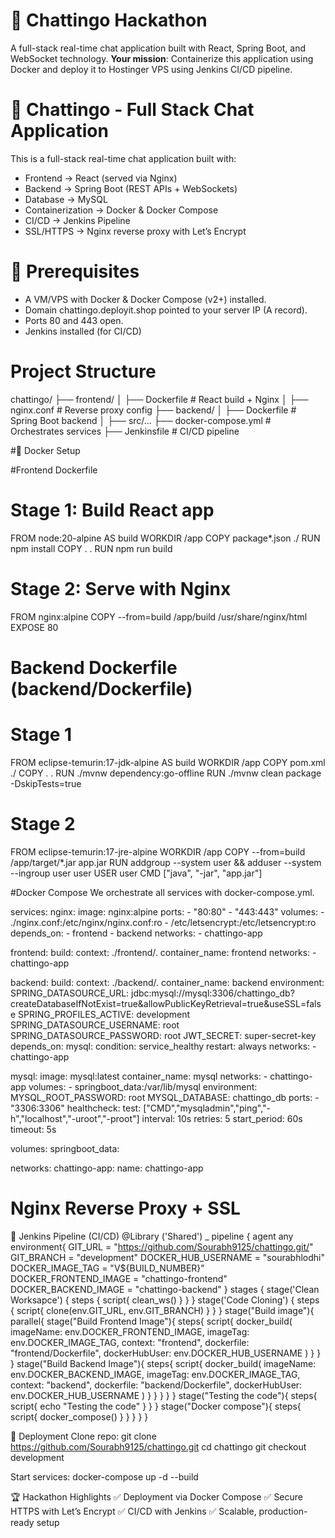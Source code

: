 # 🚀 Chattingo Hackathon

A full-stack real-time chat application built with React, Spring Boot, and WebSocket technology. **Your mission**: Containerize this application using Docker and deploy it to Hostinger VPS using Jenkins CI/CD pipeline.


# 🚀 Chattingo - Full Stack Chat Application

This is a full-stack real-time chat application built with:
- Frontend → React (served via Nginx)
- Backend → Spring Boot (REST APIs + WebSockets)
- Database → MySQL
- Containerization → Docker & Docker Compose
- CI/CD → Jenkins Pipeline
- SSL/HTTPS → Nginx reverse proxy with Let’s Encrypt

# 🚀 Prerequisites
- A VM/VPS with Docker & Docker Compose (v2+) installed.
- Domain chattingo.deployit.shop pointed to your server IP (A record).
- Ports 80 and 443 open.
- Jenkins installed (for CI/CD)

# Project Structure
  chattingo/
├── frontend/
│   ├── Dockerfile       # React build + Nginx
│   ├── nginx.conf       # Reverse proxy config
├── backend/
│   ├── Dockerfile       # Spring Boot backend
│   ├── src/...
├── docker-compose.yml   # Orchestrates services
├── Jenkinsfile          # CI/CD pipeline

#🐳 Docker Setup

#Frontend Dockerfile

# Stage 1: Build React app
FROM node:20-alpine AS build
WORKDIR /app
COPY package*.json ./
RUN npm install
COPY . .
RUN npm run build

# Stage 2: Serve with Nginx
FROM nginx:alpine
COPY --from=build /app/build /usr/share/nginx/html
EXPOSE 80

# Backend Dockerfile (backend/Dockerfile)

# Stage 1
FROM eclipse-temurin:17-jdk-alpine AS build 
WORKDIR /app
COPY pom.xml ./
COPY . .
RUN ./mvnw dependency:go-offline
RUN ./mvnw clean package -DskipTests=true

# Stage 2
FROM eclipse-temurin:17-jre-alpine
WORKDIR /app
COPY --from=build /app/target/*.jar app.jar
RUN addgroup --system user && adduser --system --ingroup user user
USER user
CMD ["java", "-jar", "app.jar"]

#Docker Compose
We orchestrate all services with docker-compose.yml.

services:
  nginx:
    image: nginx:alpine
    ports:
      - "80:80"
      - "443:443"
    volumes:
      - ./nginx.conf:/etc/nginx/nginx.conf:ro
      - /etc/letsencrypt:/etc/letsencrypt:ro
    depends_on:
      - frontend
      - backend
    networks:
      - chattingo-app

  frontend:
    build:
      context: ./frontend/.
    container_name: frontend
    networks:
      - chattingo-app

  backend:
    build:
      context: ./backend/.
    container_name: backend
    environment:
      SPRING_DATASOURCE_URL: jdbc:mysql://mysql:3306/chattingo_db?createDatabaseIfNotExist=true&allowPublicKeyRetrieval=true&useSSL=false
      SPRING_PROFILES_ACTIVE: development
      SPRING_DATASOURCE_USERNAME: root
      SPRING_DATASOURCE_PASSWORD: root
      JWT_SECRET: super-secret-key
    depends_on:
      mysql: 
        condition: service_healthy
    restart: always
    networks:
      - chattingo-app

  mysql:
    image: mysql:latest
    container_name: mysql
    networks:
      - chattingo-app
    volumes:
      - springboot_data:/var/lib/mysql
    environment:
      MYSQL_ROOT_PASSWORD: root
      MYSQL_DATABASE: chattingo_db
    ports:
      - "3306:3306"
    healthcheck:
      test: ["CMD","mysqladmin","ping","-h","localhost","-uroot","-proot"]
      interval: 10s
      retries: 5
      start_period: 60s
      timeout: 5s
     
volumes:
  springboot_data:

networks:
  chattingo-app:
    name: chattingo-app
# Nginx Reverse Proxy + SSL
🤖 Jenkins Pipeline (CI/CD)
@Library ('Shared') _
pipeline {
    agent any
    environment{
        GIT_URL = "https://github.com/Sourabh9125/chattingo.git/"
        GIT_BRANCH = "development"
        DOCKER_HUB_USERNAME = "sourabhlodhi"
        DOCKER_IMAGE_TAG = "V${BUILD_NUMBER}"
        DOCKER_FRONTEND_IMAGE = "chattingo-frontend"
        DOCKER_BACKEND_IMAGE = "chattingo-backend"
    }
    stages {
        stage('Clean Worksapce') {
            steps {
                script{
                    clean_ws()
                }
            }
        }
        stage('Code Cloning') {
            steps {
                script{
                    clone(env.GIT_URL, env.GIT_BRANCH)
                }
            }
        }
        stage("Build image"){
            parallel{
                 stage("Build Frontend Image"){
                    steps{
                        script{
                            docker_build(
                                imageName: env.DOCKER_FRONTEND_IMAGE,
                                imageTag: env.DOCKER_IMAGE_TAG,
                                context: "frontend",
                                dockerfile: "frontend/Dockerfile",
                                dockerHubUser: env.DOCKER_HUB_USERNAME
                                )
                        }
                    }
            }
                 stage("Build Backend Image"){
                   steps{
                       script{
                           docker_build(
                               imageName: env.DOCKER_BACKEND_IMAGE,
                               imageTag: env.DOCKER_IMAGE_TAG,
                               context: "backend",
                               dockerfile: "backend/Dockerfile",
                               dockerHubUser: env.DOCKER_HUB_USERNAME
                               )
                       }
                   }
               }
        }
    }
        stage("Testing the code"){
            steps{
                script{
                    echo "Testing the code"
                }
            }
        }
        stage("Docker compose"){
            steps{
               script{
                   docker_compose()
               }
            }
        }
  }
}

🚀 Deployment
Clone repo: 
git clone https://github.com/Sourabh9125/chattingo.git
cd chattingo 
git checkout development

Start services:
docker-compose up -d --build

🏆 Hackathon Highlights
✅ Deployment via Docker Compose
✅ Secure HTTPS with Let’s Encrypt
✅ CI/CD with Jenkins
✅ Scalable, production-ready setup
